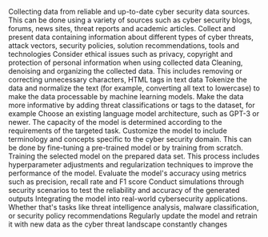 Collecting data from reliable and up-to-date cyber security data sources. This can be done using a variety of sources such as cyber security blogs, forums, news sites, threat reports and academic articles.
Collect and present data containing information about different types of cyber threats, attack vectors, security policies, solution recommendations, tools and technologies
Consider ethical issues such as privacy, copyright and protection of personal information when using collected data
Cleaning, denoising and organizing the collected data. This includes removing or correcting unnecessary characters, HTML tags in text data
Tokenize the data and normalize the text (for example, converting all text to lowercase) to make the data processable by machine learning models.
Make the data more informative by adding threat classifications or tags to the dataset, for example
Choose an existing language model architecture, such as GPT-3 or newer. The capacity of the model is determined according to the requirements of the targeted task.
Customize the model to include terminology and concepts specific to the cyber security domain. This can be done by fine-tuning a pre-trained model or by training from scratch.
Training the selected model on the prepared data set. This process includes hyperparameter adjustments and regularization techniques to improve the performance of the model.
Evaluate the model's accuracy using metrics such as precision, recall rate and F1 score
Conduct simulations through security scenarios to test the reliability and accuracy of the generated outputs
Integrating the model into real-world cybersecurity applications. Whether that's tasks like threat intelligence analysis, malware classification, or security policy recommendations
Regularly update the model and retrain it with new data as the cyber threat landscape constantly changes
